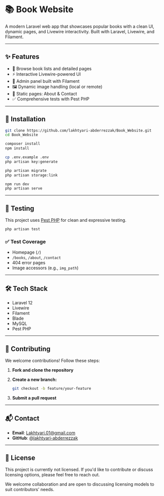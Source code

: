 # 📚 Book Website

A modern Laravel web app that showcases popular books with a clean UI, dynamic pages, and Livewire interactivity. Built with Laravel, Livewire, and Filament.

---

## ✨ Features

- 📖 Browse book lists and detailed pages
- ⚡ Interactive Livewire-powered UI
- 🎨 Admin panel built with Filament
- 🖼️ Dynamic image handling (local or remote)
- 📄 Static pages: About & Contact
- ✅ Comprehensive tests with Pest PHP

---

## 🚀 Installation

```bash
git clone https://github.com/lakhtyari-abderrezzak/Book_Website.git
cd Book_Website

composer install
npm install

cp .env.example .env
php artisan key:generate

php artisan migrate
php artisan storage:link

npm run dev
php artisan serve
```

---

## 🧪 Testing

This project uses [Pest PHP](https://pestphp.com/) for clean and expressive testing.

```bash
php artisan test
```

### ✅ Test Coverage

- Homepage (`/`)
- `/books`, `/about`, `/contact`
- 404 error pages
- Image accessors (e.g., `img_path`)

---

## 🛠️ Tech Stack

- Laravel 12
- Livewire
- Filament
- Blade
- MySQL
- Pest PHP

---

## 🤝 Contributing

We welcome contributions! Follow these steps:

1. **Fork and clone the repository**

2. **Create a new branch:**

    ```bash
    git checkout -b feature/your-feature
    ```

3. **Submit a pull request**

---

## 📬 Contact

- **Email**: [Lakhtyari.01@gmail.com](mailto:Lakhtyari.01@gmail.com)
- **GitHub**: [@lakhtyari-abderrezzak](https://github.com/lakhtyari-abderrezzak)

---

## 📜 License

This project is currently not licensed. If you'd like to contribute or discuss licensing options, please feel free to reach out.

We welcome collaboration and are open to discussing licensing models to suit contributors' needs.
